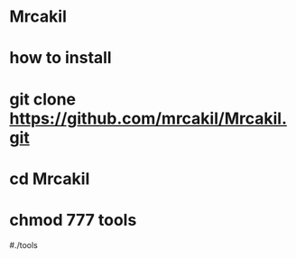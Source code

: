 # Mrcakil
# how to install
# git clone https://github.com/mrcakil/Mrcakil.git
# cd Mrcakil
# chmod 777 tools
#./tools
